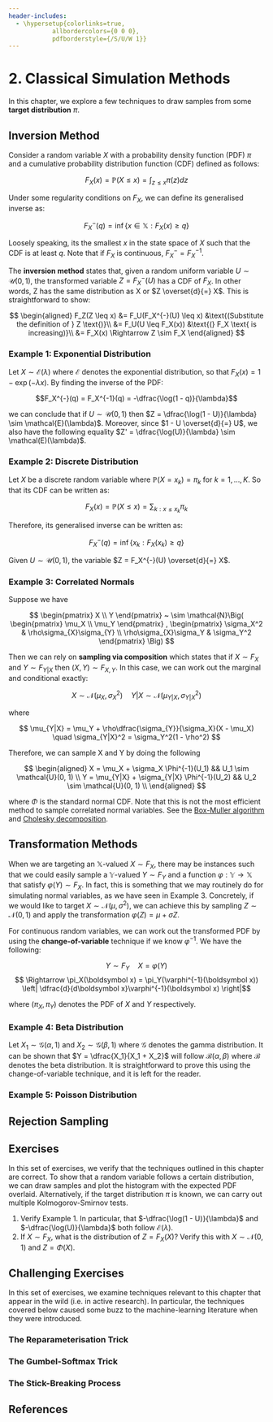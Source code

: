 ```yaml
---
header-includes:
  - \hypersetup{colorlinks=true,
            allbordercolors={0 0 0},
            pdfborderstyle={/S/U/W 1}}
---
```


# 2. Classical Simulation Methods

In this chapter, we explore a few techniques to draw samples from some **target distribution** $\pi$.

## Inversion Method

Consider a random variable $X$ with a probability density function (PDF) $\pi$ and a cumulative probability distribution function (CDF) defined as follows:

$$ F_X(x) = \mathbb{P}(X \leq x) = \int_{z \leq x} \pi(z) dz $$

Under some regularity conditions on $F_X$, we can define its generalised inverse as:

$$ F_X^{-}(q) = \inf \{ x \in \mathbb{X} : F_X(x) \geq q \}$$

Loosely speaking, its the smallest $x$ in the state space of $X$ such that the CDF is at least $q$. Note that if $F_X$ is continuous, $F_X^- = F_X^{-1}$.

The **inversion method** states that, given a random uniform variable $U \sim \mathcal{U}(0, 1)$, the transformed variable $Z = F_X^{-}(U)$ has a CDF of $F_X$. In other words, Z has the same distribution as X or $Z \overset{d}{=} X$. This is straightforward to show:

$$
\begin{aligned}
F_Z(Z \leq x)
&= F_U(F_X^{-}(U) \leq x) &\text{(Substitute the definition of } Z \text{)}\\
&= F_U(U \leq F_X(x)) &\text{(} F_X \text{ is increasing)}\\
&= F_X(x) \Rightarrow Z \sim F_X
\end{aligned}
$$

### Example 1: Exponential Distribution

Let $X \sim \mathcal{E}(\lambda)$ where $\mathcal{E}$ denotes the exponential distribution, so that $F_X(x) = 1 - \exp(-\lambda x)$. By finding the inverse of the PDF:

$$F_X^{-}(q) = F_X^{-1}(q) = -\dfrac{\log(1 - q)}{\lambda}$$

we can conclude that if $U \sim \mathcal{U}(0, 1)$ then $Z = \dfrac{\log(1 - U)}{\lambda} \sim \mathcal{E}(\lambda)$. Moreover, since $1 - U \overset{d}{=} U$, we also have the following equality $Z' = \dfrac{\log(U)}{\lambda} \sim \mathcal(E)(\lambda)$.

### Example 2: Discrete Distribution

Let $X$ be a discrete random variable where $\mathbb{P}(X = x_k) = \pi_k$ for $k = 1, \ldots , K$. So that its CDF can be written as:

$$F_X(x) = \mathbb{P}(X \leq x) = \sum_{k: x \leq x_k} \pi_k$$

Therefore, its generalised inverse can be written as:

$$F_X^{-}(q) = \inf \{ x_k : F_X(x_k) \geq q \}$$

Given $U \sim \mathcal{U}(0, 1)$, the variable $Z = F_X^{-}(U) \overset{d}{=} X$.

### Example 3: Correlated Normals

Suppose we have

$$ 
\begin{pmatrix} X \\ Y \end{pmatrix}
~ \sim \mathcal{N}\Big(
\begin{pmatrix} \mu_X \\ \mu_Y \end{pmatrix}
,
\begin{pmatrix} \sigma_X^2 & \rho\sigma_{X}\sigma_{Y} \\ \rho\sigma_{X}\sigma_Y & \sigma_Y^2 \end{pmatrix}
\Big)
$$

Then we can rely on **sampling via composition** which states that if $X \sim F_X$ and $Y \sim F_{Y | X}$ then $(X, Y) \sim F_{X, Y}$. In this case, we can work out the marginal and conditional exactly:

$$
X \sim \mathcal{N}(\mu_X, \sigma_X^2)
\quad
Y | X \sim \mathcal{N} (\mu_{Y|X}, \sigma_{Y|X}^2 )
$$

where

$$
\mu_{Y|X} = \mu_Y + \rho\dfrac{\sigma_{Y}}{\sigma_X}(X - \mu_X)
\quad
\sigma_{Y|X}^2 = \sigma_Y^2(1 - \rho^2) 
$$

Therefore, we can sample X and Y by doing the following

$$
\begin{aligned}
X = \mu_X + \sigma_X \Phi^{-1}(U_1) && U_1 \sim \mathcal{U}(0, 1) \\
Y = \mu_{Y|X} + \sigma_{Y|X} \Phi^{-1}(U_2) && U_2 \sim \mathcal{U}(0, 1) \\
\end{aligned}
$$

where $\Phi$ is the standard normal CDF. Note that this is not the most efficient method to sample correlated normal variables. See the [Box-Muller algorithm](https://en.wikipedia.org/wiki/Box%E2%80%93Muller_transform) and [Cholesky decomposition](https://en.wikipedia.org/wiki/Cholesky_decomposition).

## Transformation Methods

When we are targeting an $\mathbb{X}$-valued $X \sim F_X$, there may be instances such that we could easily sample a $\mathbb{Y}$-valued $Y \sim F_Y$ and a function $\varphi: \mathbb{Y} \rightarrow \mathbb{X}$ that satisfy $\varphi(Y) \sim F_X$. In fact, this is something that we may routinely do for simulating normal variables, as we have seen in Example 3. Concretely, if we would like to target $X \sim \mathcal{N}(\mu, \sigma^2)$, we can achieve this by sampling $Z \sim \mathcal{N}(0, 1)$ and apply the transformation $\varphi(Z) = \mu + \sigma Z$.

For continuous random variables, we can work out the transformed PDF by using the **change-of-variable** technique if we know $\varphi^{-1}$. We have the following:

$$ Y \sim F_Y \quad X = \varphi(Y)$$
$$ \Rightarrow \pi_X(\boldsymbol x) = \pi_Y(\varphi^{-1}(\boldsymbol x)) \left| \dfrac{d}{d\boldsymbol x}\varphi^{-1}(\boldsymbol x) \right|$$

where $(\pi_X, \pi_Y)$ denotes the PDF of $X$ and $Y$ respectively.

### Example 4: Beta Distribution

Let $X_1 \sim \mathcal{G}(\alpha, 1)$ and $X_2 \sim \mathcal{G}(\beta, 1)$ where $\mathcal{G}$ denotes the gamma distribution. It can be shown that $Y = \dfrac{X_1}{X_1 + X_2}$ will follow $\mathcal{B}(\alpha, \beta)$ where $\mathcal{B}$ denotes the beta distribution. It is straightforward to prove this using the change-of-variable technique, and it is left for the reader.

### Example 5: Poisson Distribution

## Rejection Sampling

## Exercises

In this set of exercises, we verify that the techniques outlined in this chapter are correct. To show that a random variable follows a certain distribution, we can draw samples and plot the histogram with the expected PDF overlaid. Alternatively, if the target distribution $\pi$ is known, we can carry out multiple Kolmogorov-Smirnov tests.

1. Verify Example 1. In particular, that $-\dfrac{\log(1 - U)}{\lambda}$ and $-\dfrac{\log(U)}{\lambda}$ both follow $\mathcal{E}(\lambda)$.
2. If $X \sim F_X$, what is the distribution of $Z = F_X(X)$? Verify this with $X \sim \mathcal{N}(0, 1)$ and $Z = \Phi(X)$.

## Challenging Exercises

In this set of exercises, we examine techniques relevant to this chapter that appear in the wild (i.e. in active research). In particular, the techniques covered below caused some buzz to the machine-learning literature when they were introduced.

### The Reparameterisation Trick

### The Gumbel-Softmax Trick

### The Stick-Breaking Process

## References
